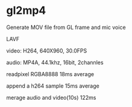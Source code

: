 gl2mp4
======

Generate MOV file from GL frame and mic voice

LAVF

video: H264, 640X960, 30.0FPS

audio: MP4A, 44.1khz, 16bit, 2channles


readpixel RGBA8888 18ms average

append a h264 sample 15ms average

merage audio and video(10s)  122ms
